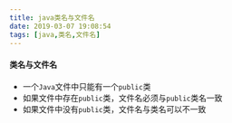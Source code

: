 ```yaml
---
title: java类名与文件名
date: 2019-03-07 19:08:54
tags: [java,类名,文件名]
---
```


#### 类名与文件名

- 一个`Java`文件中只能有一个`public`类
- 如果文件中存在`public`类，文件名必须与`public`类名一致
- 如果文件中没有`public`类，文件名与类名可以不一致

<!--more-->

<br/>